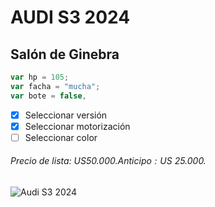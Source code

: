 # AUDI S3 2024
## Salón de Ginebra

``` javascript
var hp = 105;
var facha = "mucha";
var bote = false,
```
- [x] Seleccionar versión
- [x] Seleccionar motorización
- [ ] Seleccionar color

###### Precio de lista: U$S 50.000. Anticipo: U$S 25.000.
![Audi S3 2024](https://hips.hearstapps.com/hmg-prod/images/2022-audi-s3-premium-plus-137-1644201399.jpg)
